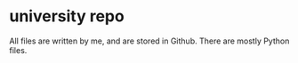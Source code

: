 # university repo
All files are written by me, and are stored in Github.
There are mostly Python files.

